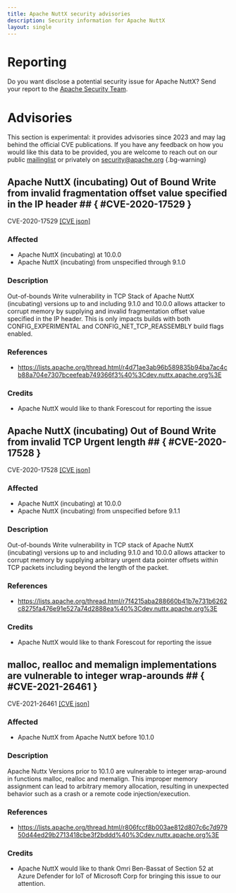 ```yaml
---
title: Apache NuttX security advisories
description: Security information for Apache NuttX
layout: single
---
```


# Reporting

Do you want disclose a potential security issue for Apache NuttX? Send your report to the [Apache Security Team](mailto:security@apache.org).

# Advisories

This section is experimental: it provides advisories since 2023 and may lag behind the official CVE publications. If you have any feedback on how you would like this data to be provided, you are welcome to reach out on our public [mailinglist](/mailinglist) or privately on [security@apache.org](mailto:security@apache.org)
{.bg-warning}

## Apache NuttX (incubating) Out of Bound Write from invalid fragmentation offset value specified in the IP header ## { #CVE-2020-17529 }

CVE-2020-17529 [\[CVE json\]](./CVE-2020-17529.cve.json)

### Affected

* Apache NuttX (incubating) at 10.0.0
* Apache NuttX (incubating) from unspecified through 9.1.0


### Description

Out-of-bounds Write vulnerability in TCP Stack of Apache NuttX (incubating) versions up to and including 9.1.0 and 10.0.0 allows attacker to corrupt memory by supplying and invalid fragmentation offset value specified in the IP header.  This is only impacts builds with both CONFIG_EXPERIMENTAL  and CONFIG_NET_TCP_REASSEMBLY build flags enabled.

### References
* https://lists.apache.org/thread.html/r4d71ae3ab96b589835b94ba7ac4cb88a704e7307bceefeab749366f3%40%3Cdev.nuttx.apache.org%3E


### Credits
* Apache NuttX would like to thank Forescout for reporting the issue


## Apache NuttX (incubating) Out of Bound Write from invalid TCP Urgent length ## { #CVE-2020-17528 }

CVE-2020-17528 [\[CVE json\]](./CVE-2020-17528.cve.json)

### Affected

* Apache NuttX (incubating) at 10.0.0
* Apache NuttX (incubating) from unspecified before 9.1.1


### Description

Out-of-bounds Write vulnerability in TCP stack of Apache NuttX (incubating) versions up to and including 9.1.0 and 10.0.0 allows attacker to corrupt memory by supplying arbitrary urgent data pointer offsets within TCP packets including beyond the length of the packet.

### References
* https://lists.apache.org/thread.html/r7f4215aba288660b41b7e731b6262c8275fa476e91e527a74d2888ea%40%3Cdev.nuttx.apache.org%3E


### Credits
* Apache NuttX would like to thank Forescout for reporting the issue


## malloc, realloc and memalign implementations are vulnerable to integer wrap-arounds ## { #CVE-2021-26461 }

CVE-2021-26461 [\[CVE json\]](./CVE-2021-26461.cve.json)

### Affected

* Apache NuttX from Apache NuttX before 10.1.0


### Description

Apache Nuttx Versions prior to 10.1.0 are vulnerable to integer wrap-around in functions malloc, realloc and memalign. This improper memory assignment can lead to arbitrary memory allocation, resulting in unexpected behavior such as a crash or a remote code injection/execution. 

### References
* https://lists.apache.org/thread.html/r806fccf8b003ae812d807c6c7d97950d44ed29b2713418cbe3f2bddd%40%3Cdev.nuttx.apache.org%3E


### Credits
* Apache NuttX would like to thank Omri Ben-Bassat of Section 52 at Azure Defender for IoT of Microsoft Corp for bringing this issue to our attention.
